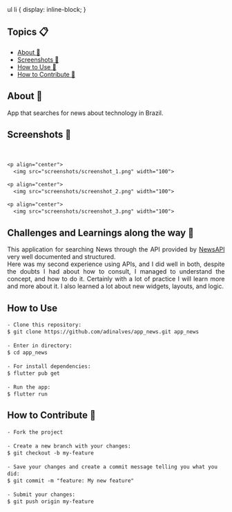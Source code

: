 <head>
ul li {
    display: inline-block;
}

</head>
   <h2 align="left">Topics 📋</h2>

   <p>
   
   - [About 📖](#about-)
   - [Screenshots 📱](#screenshots-)
   - [How to Use 🤔](#how-to-use-)
   - [How to Contribute 💪](#how-to-contribute-)

   </p>



<h2 align="left">About 📖</h2>
   
<p align="justify">   
   App that searches for news about technology in Brazil.<br>
</p>



<h2 align="Left">Screenshots 📱</h2><br>


    <p align="center">
      <img src="screenshots/screenshot_1.png" width="100">
   </p>

    <p align="center">
      <img src="screenshots/screenshot_2.png" width="100">
   </p>

    <p align="center">
      <img src="screenshots/screenshot_3.png" width="100">
   </p>






<h2 align="Left">Challenges and Learnings along the way 🤯</h2>

   <p align="justify">
   This application for searching News through the API provided by <a href="https://newsapi.org/">NewsAPI</a> very well documented and structured.<br>
   Here was my second experience using APIs, and I did well in both, despite the doubts I had about how to consult, I managed to understand the concept, and how to do it.
   Certainly with a lot of practice I will learn more and more about it.
   I also learned a lot about new widgets, layouts, and logic.

   </p> 



<h2 align="Left">How to Use </h2>

   ```   
   - Clone this repository:
   $ git clone https://github.com/adinalves/app_news.git app_news

   - Enter in directory:
   $ cd app_news

   - For install dependencies:
   $ flutter pub get

   - Run the app: 
   $ flutter run
   ```



<h2 align="Left">How to Contribute 💪</h2>

   ```
   - Fork the project 

   - Create a new branch with your changes:
   $ git checkout -b my-feature

   - Save your changes and create a commit message telling you what you did:
   $ git commit -m "feature: My new feature"

   - Submit your changes:
   $ git push origin my-feature
   ```


 
